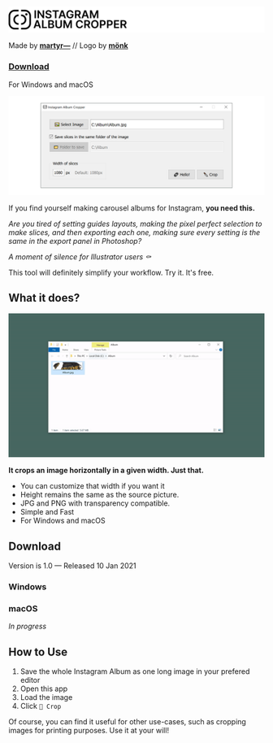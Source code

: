 [![Instagram Album Cropper](images/banner-github.png)](https://martyr.shop)

Made by [**martyr—**](https://martyr.shop) // Logo by [**mönk**](https://www.instagram.com/monkstudeyo/)

### [**Download**](#download-1)
For Windows and macOS

[![Instagram Album Cropper](images/instagram_album_cropper.png)](https://martyr.shop)

If you find yourself making carousel albums for Instagram, **you need this.**

*Are you tired of setting guides layouts, making the pixel perfect selection to make slices, and then exporting each one, making sure every setting is the same in the export panel in Photoshop?*

*A moment of silence for Illustrator users ⚰️*

This tool will definitely simplify your workflow. Try it. It's free. 

## What it does?

![Instagram Album Cropper](images/instagram_album_cropper.gif)

**It crops an image horizontally in a given width. Just that.**
- You can customize that width if you want it
- Height remains the same as the source picture.
- JPG and PNG with transparency compatible.
- Simple and Fast
- For Windows and macOS

## Download
Version is 1.0 — Released 10 Jan 2021

### Windows

### macOS

*In progress*

## How to Use

1. Save the whole Instagram Album as one long image in your prefered editor 
2. Open this app
3. Load the image
4. Click `🔪 Crop`

Of course, you can find it useful for other use-cases, such as cropping images for printing purposes. Use it at your will!
